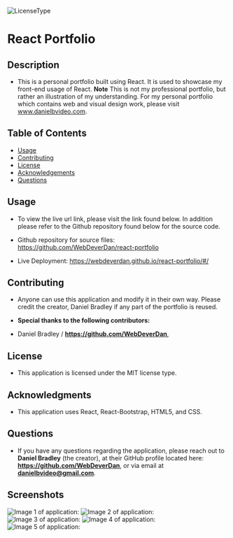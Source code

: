 

  ![LicenseType](https://img.shields.io/badge/License%3A%20-MIT-green)
  # React Portfolio
  
  ## Description
  
  * This is a personal portfolio built using React. It is used to showcase my front-end usage of React. **Note** This is not my professional portfolio, but rather an illustration of my understanding. For my personal portfolio which contains web and visual design work, please visit www.danielbvideo.com.
  
  ## Table of Contents
  
  * [Usage](#Usage)
  * [Contributing](#Contributing)
  * [License](#License)
  * [Acknowledgements](#Acknowledgements)
  * [Questions](#Questions)
  
  
  ## Usage

  * To view the live url link, please visit the link found below. In addition please refer to the Github repository found below for the source code. 

  * Github repository for source files: https://github.com/WebDeverDan/react-portfolio
  * Live Deployment: https://webdeverdan.github.io/react-portfolio/#/

  
  ## Contributing
  
  * Anyone can use this application and modify it in their own way. Please credit the creator, Daniel Bradley if any part of the portfolio is reused.
  
  * **Special thanks to the following contributors:** 
  * Daniel Bradley / **https://github.com/WebDeverDan**,
  
  
  ## License
  
  * This application is licensed under the MIT license type.
  
  ## Acknowledgments
  
  * This application uses React, React-Bootstrap, HTML5, and CSS.
  
  ## Questions
  * If you have any questions regarding the application, please reach out to **Daniel Bradley** (the creator), at their GitHub profile located here: **https://github.com/WebDeverDan**, or via email at **danielbvideo@gmail.com**.

  ## Screenshots
  ![Image 1 of application:](https://github.com/WebDeverDan/react-portfolio/blob/ee9cb8e609bc7f2a0a981ce52623f221f5b35687/main/src/Images/Screenshots/Home.png)
  ![Image 2 of application:](https://github.com/WebDeverDan/react-portfolio/blob/ee9cb8e609bc7f2a0a981ce52623f221f5b35687/main/src/Images/Screenshots/About.png)
  ![Image 3 of application:](https://github.com/WebDeverDan/react-portfolio/blob/ee9cb8e609bc7f2a0a981ce52623f221f5b35687/main/src/Images/Screenshots/Portfolio.png)
  ![Image 4 of application:](https://github.com/WebDeverDan/react-portfolio/blob/ee9cb8e609bc7f2a0a981ce52623f221f5b35687/main/src/Images/Screenshots/Resume.png)
  ![Image 5 of application:](https://github.com/WebDeverDan/react-portfolio/blob/ee9cb8e609bc7f2a0a981ce52623f221f5b35687/main/src/Images/Screenshots/Contact.png)
  




